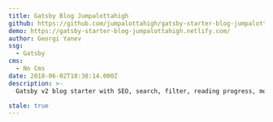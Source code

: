 ```yaml
---
title: Gatsby Blog Jumpalottahigh
github: https://github.com/jumpalottahigh/gatsby-starter-blog-jumpalottahigh
demo: https://gatsby-starter-blog-jumpalottahigh.netlify.com/
author: Georgi Yanev
ssg:
  - Gatsby
cms:
  - No Cms
date: 2018-06-02T18:38:14.000Z
description: >-
  Gatsby v2 blog starter with SEO, search, filter, reading progress, mobile menu fab

stale: true
---
```

